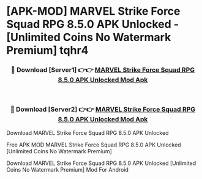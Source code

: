 # [APK-MOD] MARVEL Strike Force  Squad RPG 8.5.0 APK Unlocked - [Unlimited Coins No Watermark Premium] tqhr4



<div align="center">
<h3>🔴 Download [Server1] 👉👉 <a href="https://momento.my/?title=MARVEL_Strike_Force__Squad_RPG_8.5.0_APK_Unlocked">MARVEL Strike Force  Squad RPG 8.5.0 APK Unlocked Mod Apk</a></h3><br>

<h3>🔴 Download [Server2] 👉👉 <a href="https://momento.my/?title=MARVEL_Strike_Force__Squad_RPG_8.5.0_APK_Unlocked">MARVEL Strike Force  Squad RPG 8.5.0 APK Unlocked Mod Apk</a></h3>
</div>



Download MARVEL Strike Force  Squad RPG 8.5.0 APK Unlocked 

Free APK MOD MARVEL Strike Force  Squad RPG 8.5.0 APK Unlocked [Unlimited Coins No Watermark Premium]

Download MARVEL Strike Force  Squad RPG 8.5.0 APK Unlocked [Unlimited Coins No Watermark Premium] Mod For Android
